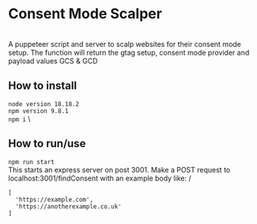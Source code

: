 # Consent Mode Scalper
\
A puppeteer script and server to scalp websites for their consent mode setup. The function will return the gtag setup, consent mode provider and payload values GCS & GCD

## How to install
`node version 18.18.2` \
`npm version 9.8.1` \
`npm i` \

## How to run/use
`npm run start` \
This starts an express server on post 3001. Make a POST request to localhost:3001/findConsent with an example body like: /
```
[
  'https://example.com',
  'https://anotherexample.co.uk'
]
```